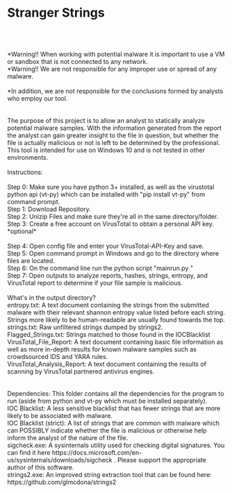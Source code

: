 # Stranger Strings
<br />
<br />
<br />
*Warning!! When working with potential malware it is important to use a VM or sandbox that is not connected to any network.<br /> 
*Warning!! We are not responsible for any improper use or spread of any malware.<br /><br />
*In addition, we are not responsible for the conclusions formed by analysts who employ our tool.<br />
<br />
<br />
The purpose of this project is to allow an analyst to statically analyze potential malware samples. With the information generated from the report the analyst can gain greater insight to the file in question, but whether the file is actually malicious or not is left to be determined by the professional. This tool is intended for use on Windows 10 and is not tested in other environments.<br />
<br />
Instructions:<br />
<br />
Step 0: Make sure you have python 3+ installed, as well as the virustotal python api (vt-py) which can be installed with "pip install vt-py" from command prompt.<br />
Step 1: Download Repository.<br />
Step 2: Unizip Files and make sure they're all in the same directory/folder.<br />
Step 3: Create a free account on VirusTotal to obtain a personal API key. *optional*<br /><br />
Step 4: Open config file and enter your VirusTotal-API-Key and save.<br />
Step 5: Open command prompt in Windows and go to the directory where files are located.<br />
Step 6: On the command line run the python script "mainrun.py <sample.ext>"<br />
Step 7: Open outputs to analyze reports, hashes, strings, entropy, and VirusTotal report to determine if your file sample is malicious.<br /> 
<br />
What's in the output directory?<br />
entropy.txt: A text document containing the strings from the submitted malware with their relevant shannon entropy value listed before each string. Strings more likely to be human-readable are usually found towards the top.<br />
strings.txt: Raw unfiltered strings dumped by strings2.<br />
Flagged_Strings.txt: Strings matched to those found in the IOCBlacklist<br />
VirusTotal_File_Report: A text document containing basic file information as well as more in-depth results for known malware samples such as crowdsourced IDS and YARA rules.<br />
VirusTotal_Analysis_Report: A text document containing the results of scanning by VirusTotal partnered antivirus engines.<br />
<br />
<br />
Dependencies: This folder contains all the dependencies for the program to run (aside from python and vt-py which must be installed separately).<br />
IOC Blacklist: A less sensitive blacklist that has fewer strings that are more likely to be associated with malware.<br />
IOC Blacklist (strict): A list of strings that are common with malware which can POSSIBLY indicate whether the file is malicious or otherwise help inform the analyst of the nature of the file.<br />
sigcheck.exe: A sysinternals utility used for checking digital signatures. You can find it here https://docs.microsoft.com/en-us/sysinternals/downloads/sigcheck . Please support the appropriate author of this software.<br />
strings2.exe: An improved string extraction tool that can be found here: https://github.com/glmcdona/strings2 <br />

